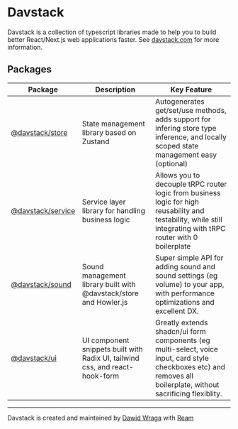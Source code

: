 # Davstack

Davstack is a collection of typescript libraries made to help you to build better React/Next.js web applications faster. See [davstack.com](https://davstack.com) for more information.

## Packages

| Package                                                    | Description                                                                  | Key Feature                                                                                                                                                      |
| ---------------------------------------------------------- | ---------------------------------------------------------------------------- | ---------------------------------------------------------------------------------------------------------------------------------------------------------------- |
| [@davstack/store](https://davstack.com/store/overview)     | State management library based on Zustand                                    | Autogenerates get/set/use methods, adds support for infering store type inference, and locally scoped state management easy (optional)                           |
| [@davstack/service](https://davstack.com/service/overview) | Service layer library for handling business logic                            | Allows you to decouple tRPC router logic from business logic for high reusability and testability, while still integrating with tRPC router with 0 boilerplate   |
| [@davstack/sound](https://davstack.com/sound/overview)     | Sound management library built with @davstack/store and Howler.js            | Super simple API for adding sound and sound settings (eg volume) to your app, with performance optimizations and excellent DX.                                   |
| [@davstack/ui](https://davstack.com/ui/overview)           | UI component snippets built with Radix UI, tailwind css, and react-hook-form | Greatly extends shadcn/ui form components (eg multi-select, voice input, card style checkboxes etc) and removes all boilerplate, without sacrificing flexiblity. |

---

Davstack is created and maintained by [Dawid Wraga](https://github.com/DawidWraga) with [Ream](https://www.reamapp.com)

